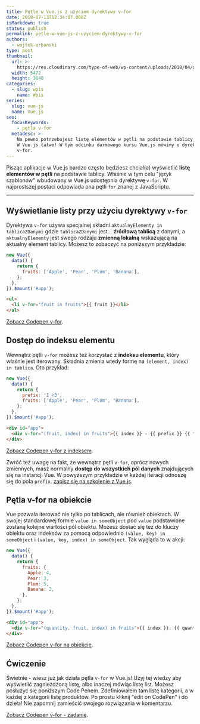 ```yaml
---
title: Pętle w Vue.js z użyciem dyrektywy v-for
date: 2018-07-13T12:34:07.000Z
isMarkdown: true
status: publish
permalink: petle-w-vue-js-z-uzyciem-dyrektywy-v-for
authors:
  - wojtek-urbanski
type: post
thumbnail:
  url: >-
    https://res.cloudinary.com/type-of-web/wp-content/uploads/2018/04/audience-auditorium-bleachers-391535.jpg
  width: 5472
  height: 3648
categories:
  - slug: wpis
    name: Wpis
series:
  slug: vue-js
  name: Vue.js
seo:
  focusKeywords:
    - pętla v-for
  metadesc: >-
    Na pewno potrzebujesz listę elementów w pętli na podstawie tablicy, prawda?
    W Vue.js łatwe! W tym odcinku darmowego kursu Vue.js mówimy o dyrektywie
    v-for.
---
```


Pisząc aplikacje w Vue.js bardzo często będziesz chciał(a) wyświetlić **listę elementów w pętli** na podstawie tablicy. Właśnie w tym celu "język szablonów" wbudowany w Vue.js udostępnia dyrektywę `v-for`. W najprostszej postaci odpowiada ona pętli `for` znanej z JavaScriptu.

---

## Wyświetlanie listy przy użyciu dyrektywy `v-for`

Dyrektywa `v-for` używa specjalnej składni `aktualnyElementy in tablicaZDanymi` gdzie `tablicaZDanymi` jest... **źródłową tablicą** z danymi, a `aktualnyElementy` jest swego rodzaju **zmienną lokalną** wskazującą na aktualny element tablicy. Możesz to zobaczyć na poniższym przykładzie:

```javascript
new Vue({
  data() {
    return {
      fruits: ['Apple', 'Pear', 'Plum', 'Banana'],
    };
  },
}).$mount('#app');
```

```html
<ul>
  <li v-for="fruit in fruits">{{ fruit }}</li>
</ul>
```

<CodepenWidget height="265" themeId="0" slugHash="odZvvE" defaultTab="result" user="wojtiku" embedVersion="2" penTitle="v-for">
<a href="http://codepen.io/wojtiku/pen/odZvvE/">Zobacz Codepen v-for</a>.
</CodepenWidget>

## Dostęp do indeksu elementu

Wewnątrz pętli `v-for` możesz też korzystać z **indeksu elementu**, który właśnie jest iterowany. Składnia zmienia wtedy formę na `(element, index) in tablica`. Oto przykład:

```javascript
new Vue({
  data() {
    return {
      prefix: 'I <3',
      fruits: ['Apple', 'Pear', 'Plum', 'Banana'],
    };
  },
}).$mount('#app');
```

```html
<div id="app">
  <div v-for="(fruit, index) in fruits">{{ index }} - {{ prefix }} {{ fruit }}</div>
</div>
```

<CodepenWidget height="265" themeId="0" slugHash="BxWajL" defaultTab="result" user="wojtiku" embedVersion="2" penTitle="v-for z indeksem">
<a href="http://codepen.io/wojtiku/pen/BxWajL/">Zobacz Codepen v-for z indeksem</a>.
</CodepenWidget>

Zwróć też uwagę na fakt, że wewnątrz pętli `v-for`, oprócz nowych zmiennych, masz normalny **dostęp do wszystkich pól danych** znajdujących się na instancji Vue. W powyższym przykładzie w każdej iteracji odnoszę się do pola `prefix`. <a href="https://szkolenia.typeofweb.com/" target="_blank">zapisz się na szkolenie z Vue.js</a>.

## Pętla v-for na obiekcie

Vue pozwala iterować nie tylko po tablicach, ale również obiektach. W swojej standardowej formie `value in someObject` pod `value` podstawione zostaną kolejne wartości pól obiektu. Możesz dostać się też do kluczy obiektu oraz indeksów za pomocą odpowiednio `(value, key) in someObject` i `(value, key, index) in someObject`. Tak wygląda to w akcji:

```javascript
new Vue({
  data() {
    return {
      fruits: {
        Apple: 4,
        Pear: 3,
        Plum: 5,
        Banana: 2,
      },
    };
  },
}).$mount('#app');
```

```html
<div id="app">
  <div v-for="(quantity, fruit, index) in fruits">{{ index }}. {{ quantity }}x {{ fruit }}</div>
</div>
```

<CodepenWidget height="265" themeId="0" slugHash="vjxOeb" defaultTab="result" user="wojtiku" embedVersion="2" penTitle="v-for na obiekcie">
<a href="http://codepen.io/wojtiku/pen/vjxOeb/">Zobacz Codepen v-for na obiekcie</a>.
</CodepenWidget>

## Ćwiczenie

Świetnie - wiesz już jak działa pętla `v-for` w Vue.js! Użyj tej wiedzy aby wyświetlić zagnieżdżoną listę, albo inaczej mówiąc listę list. Możesz posłużyć się poniższym Code Penem. Zdefiniowałem tam listę kategorii, a w każdej z kategorii listę produktów. Po prostu kliknij "edit on CodePen" i do dzieła! Nie zapomnij zamieścić swojego rozwiązania w komentarzu.

<CodepenWidget height="265" themeId="0" slugHash="ZoeGPa" defaultTab="html,result" user="wojtiku" embedVersion="2" penTitle="v-for - zadanie">
<a href="http://codepen.io/wojtiku/pen/ZoeGPa/">Zobacz Codepen v-for - zadanie</a>.
</CodepenWidget>
